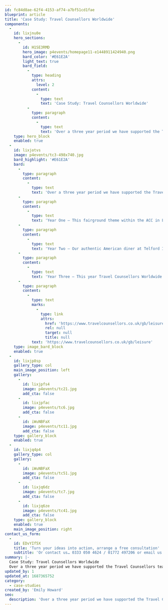 ```yaml
---
id: fc84d8ae-62f4-4153-af74-a7bf51cd1fae
blueprint: article
title: 'Case Study: Travel Counsellors Worldwide'
components:
  -
    id: lixjnu0e
    hero_sections:
      -
        id: H1SE3RMD
        hero_image: p4events/homepage11-e1448911424940.png
        bard_color: '#E61E2A'
        light_text: true
        bard_field:
          -
            type: heading
            attrs:
              level: 2
            content:
              -
                type: text
                text: 'Case Study: Travel Counsellors Worldwide'
          -
            type: paragraph
            content:
              -
                type: text
                text: 'Over a three year period we have supported the Travel Counsellors team with the theming of their annual staff conference – from grassroots ideas through to a fun filled finale catering for up to 1000 guests at locations throughout the UK.'
    type: hero_block
    enabled: true
  -
    id: lixjotvs
    image: p4events/tc3-498x740.jpg
    bard_highlight: '#E61E2A'
    bard:
      -
        type: paragraph
        content:
          -
            type: text
            text: 'Over a three year period we have supported the Travel Counsellors team with the theming of their annual staff conference – from grassroots ideas through to a fun filled finale catering for up to 1000 guests at locations throughout the UK.'
      -
        type: paragraph
        content:
          -
            type: text
            text: 'Year One – This fairground theme within the ACC in Liverpool featured a full 12 car dodgems, articulated donkey derby and a range of funfair food-stalls, such as doughnuts, popcorn and candyfloss.'
      -
        type: paragraph
        content:
          -
            type: text
            text: 'Year Two – Our authentic American diner at Telford International comprised of The Jersey Boys on the main stage, 50’s style 3D photobooth, a huge range of American games including air hockey and basketball, and of course ice-cream sundaes to finish the evening.'
      -
        type: paragraph
        content:
          -
            type: text
            text: 'Year Three – This year Travel Counsellors Worldwide celebrated their ten year anniversary with an ‘around the world’ theme marking their global expansion. Representing Canada we installed a super cool ice bar, ski simulator and waffles. Meanwhile across the globe, Australia featured a full size surfing simulator along with our piece de resistance – the bespoke tiki bar, straw pagoda and boutique loungers.'
      -
        type: paragraph
        content:
          -
            type: text
            marks:
              -
                type: link
                attrs:
                  href: 'https://www.travelcounsellors.co.uk/gb/leisure'
                  rel: null
                  target: null
                  title: null
            text: 'https://www.travelcounsellors.co.uk/gb/leisure'
    type: image_bard_block
    enabled: true
  -
    id: lixjp8sp
    gallery_type: col
    main_image_position: left
    gallery:
      -
        id: lixjpfs4
        image: p4events/tc21.jpg
        add_cta: false
      -
        id: lixjpfac
        image: p4events/tc6.jpg
        add_cta: false
      -
        id: iWuNBFaX
        image: p4events/tc11.jpg
        add_cta: false
    type: gallery_block
    enabled: true
  -
    id: lixjq4p4
    gallery_type: col
    gallery:
      -
        id: iWuNBFaX
        image: p4events/tc51.jpg
        add_cta: false
      -
        id: lixjq6dz
        image: p4events/tc7.jpg
        add_cta: false
      -
        id: lixjq6ze
        image: p4events/tc41.jpg
        add_cta: false
    type: gallery_block
    enabled: true
    main_image_position: right
contact_us_form:
  -
    id: EDvYIf5X
    title: 'Turn your ideas into action, arrange a free consultation'
    subtitle: 'Or contact us… 0333 050 4624 / 01772 497206 or email us: info@p4events.co.uk'
summary: |-
  Case Study: Travel Counsellors Worldwide
  Over a three year period we have supported the Travel Counsellors team with the theming of their annual staff conference – from grassroots ideas through to a fun filled finale catering for up to 1000 guests at locations throughout the UK.
updated_by: 1
updated_at: 1687365752
category:
  - case-studies
created_by: 'Emily Howard'
seo:
  description: 'Over a three year period we have supported the Travel Counsellors team with the theming of their annual staff conference.'
---
```

